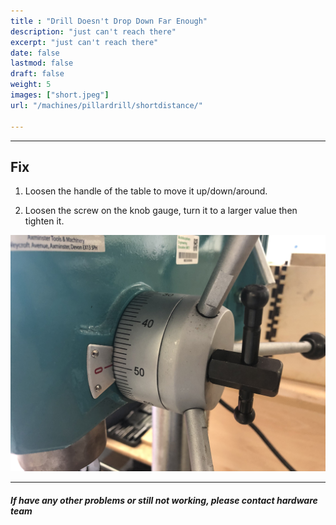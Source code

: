 ```yaml
---
title : "Drill Doesn't Drop Down Far Enough"
description: "just can't reach there"
excerpt: "just can't reach there"
date: false
lastmod: false
draft: false
weight: 5
images: ["short.jpeg"]
url: "/machines/pillardrill/shortdistance/"

---
```

---

## Fix

1. Loosen the handle of the table to move it up/down/around.

2. Loosen the screw on the knob gauge, turn it to a larger value then tighten it.

![knob](knob-gauge.jpg)

---

##### If have any other problems or still not working, please contact hardware team